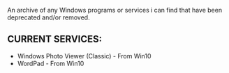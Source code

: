 An archive of any Windows programs or services i can find that have been deprecated and/or removed. 

CURRENT SERVICES:
------------------------
- Windows Photo Viewer (Classic) - From Win10
- WordPad - From Win10
